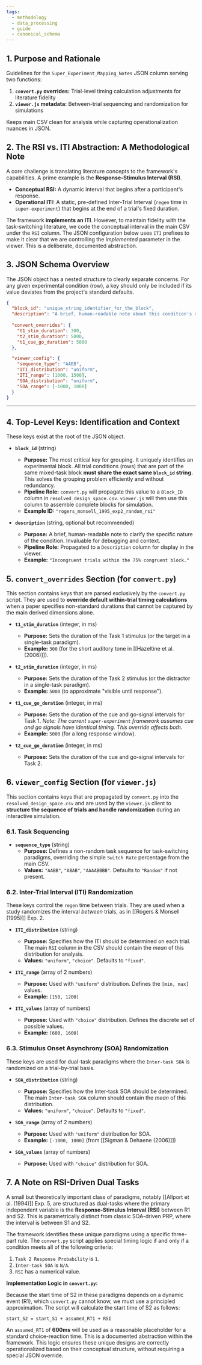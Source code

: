 ```yaml
---
tags:
  - methodology
  - data_processing
  - guide
  - canonical_schema
---
```


## 1. Purpose and Rationale

Guidelines for the `Super_Experiment_Mapping_Notes` JSON column serving two functions:

1. **`convert.py` overrides:** Trial-level timing calculation adjustments for literature fidelity
2. **`viewer.js` metadata:** Between-trial sequencing and randomization for simulations

Keeps main CSV clean for analysis while capturing operationalization nuances in JSON.

## 2. The RSI vs. ITI Abstraction: A Methodological Note

A core challenge is translating literature concepts to the framework's capabilities. A prime example is the **Response-Stimulus Interval (RSI)**.
*   **Conceptual RSI:** A dynamic interval that begins after a participant's response.
*   **Operational ITI:** A static, pre-defined Inter-Trial Interval (`regen` time in `super-experiment`) that begins at the end of a trial's fixed duration.

The framework **implements an ITI**. However, to maintain fidelity with the task-switching literature, we code the conceptual interval in the main CSV under the `RSI` column. The JSON configuration below uses `ITI` prefixes to make it clear that we are controlling the *implemented* parameter in the viewer. This is a deliberate, documented abstraction.

## 3. JSON Schema Overview

The JSON object has a nested structure to clearly separate concerns. For any given experimental condition (row), a key should only be included if its value deviates from the project's standard defaults.

```json
{
  "block_id": "unique_string_identifier_for_the_block",
  "description": "A brief, human-readable note about this condition's role.",
  
  "convert_overrides": {
    "t1_stim_duration": 300,
    "t2_stim_duration": 5000,
    "t1_cue_go_duration": 5000
  },

  "viewer_config": {
    "sequence_type": "AABB",
    "ITI_distribution": "uniform",
    "ITI_range": [1000, 1500],
    "SOA_distribution": "uniform",
    "SOA_range": [-1000, 1000]
  }
}
```

---

## 4. Top-Level Keys: Identification and Context

These keys exist at the root of the JSON object.

*   **`block_id`** (string)
    *   **Purpose:** The most critical key for grouping. It uniquely identifies an experimental block. All trial conditions (rows) that are part of the same mixed-task block **must share the exact same `block_id` string.** This solves the grouping problem efficiently and without redundancy.
    *   **Pipeline Role:** `convert.py` will propagate this value to a `Block_ID` column in `resolved_design_space.csv`. `viewer.js` will then use this column to assemble complete blocks for simulation.
    *   **Example ID:** `"rogers_monsell_1995_exp2_random_rsi"`

*   **`description`** (string, optional but recommended)
    *   **Purpose:** A brief, human-readable note to clarify the specific nature of the condition. Invaluable for debugging and context.
    *   **Pipeline Role:** Propagated to a `Description` column for display in the viewer.
    *   **Example:** `"Incongruent trials within the 75% congruent block."`

## 5. `convert_overrides` Section (for `convert.py`)

This section contains keys that are parsed exclusively by the `convert.py` script. They are used to **override default within-trial timing calculations** when a paper specifies non-standard durations that cannot be captured by the main derived dimensions alone.

*   **`t1_stim_duration`** (integer, in ms)
    *   **Purpose:** Sets the duration of the Task 1 stimulus (or the target in a single-task paradigm).
    *   **Example:** `300` (for the short auditory tone in [[Hazeltine et al. (2006)]]).

*   **`t2_stim_duration`** (integer, in ms)
    *   **Purpose:** Sets the duration of the Task 2 stimulus (or the distractor in a single-task paradigm).
    *   **Example:** `5000` (to approximate "visible until response").

*   **`t1_cue_go_duration`** (integer, in ms)
    *   **Purpose:** Sets the duration of the cue and go-signal intervals for Task 1. *Note: The current `super-experiment` framework assumes cue and go signals have identical timing. This override affects both.*
    *   **Example:** `5000` (for a long response window).

*   **`t2_cue_go_duration`** (integer, in ms)
    *   **Purpose:** Sets the duration of the cue and go-signal intervals for Task 2.

## 6. `viewer_config` Section (for `viewer.js`)

This section contains keys that are propagated by `convert.py` into the `resolved_design_space.csv` and are used by the `viewer.js` client to **structure the sequence of trials and handle randomization** during an interactive simulation.

### 6.1. Task Sequencing

*   **`sequence_type`** (string)
    *   **Purpose:** Defines a non-random task sequence for task-switching paradigms, overriding the simple `Switch Rate` percentage from the main CSV.
    *   **Values:** `"AABB"`, `"ABAB"`, `"AAAABBBB"`. Defaults to `"Random"` if not present.

### 6.2. Inter-Trial Interval (ITI) Randomization

These keys control the `regen` time between trials. They are used when a study randomizes the interval *between* trials, as in [[Rogers & Monsell (1995)]] Exp. 2.

*   **`ITI_distribution`** (string)
    *   **Purpose:** Specifies how the ITI should be determined on each trial. The main `RSI` column in the CSV should contain the *mean* of this distribution for analysis.
    *   **Values:** `"uniform"`, `"choice"`. Defaults to `"fixed"`.

*   **`ITI_range`** (array of 2 numbers)
    *   **Purpose:** Used with `"uniform"` distribution. Defines the `[min, max]` values.
    *   **Example:** `[150, 1200]`

*   **`ITI_values`** (array of numbers)
    *   **Purpose:** Used with `"choice"` distribution. Defines the discrete set of possible values.
    *   **Example:** `[600, 1600]`

### 6.3. Stimulus Onset Asynchrony (SOA) Randomization

These keys are used for dual-task paradigms where the `Inter-task SOA` is randomized on a trial-by-trial basis.

*   **`SOA_distribution`** (string)
    *   **Purpose:** Specifies how the Inter-task SOA should be determined. The main `Inter-task SOA` column should contain the *mean* of this distribution.
    *   **Values:** `"uniform"`, `"choice"`. Defaults to `"fixed"`.

*   **`SOA_range`** (array of 2 numbers)
    *   **Purpose:** Used with `"uniform"` distribution for SOA.
    *   **Example:** `[-1000, 1000]` (from [[Sigman & Dehaene (2006)]])

*   **`SOA_values`** (array of numbers)
    *   **Purpose:** Used with `"choice"` distribution for SOA.

## 7. A Note on RSI-Driven Dual Tasks

A small but theoretically important class of paradigms, notably [[Allport et al. (1994)]] Exp. 5, are structured as dual-tasks where the primary independent variable is the **Response-Stimulus Interval (RSI)** between R1 and S2. This is parametrically distinct from classic SOA-driven PRP, where the interval is between S1 and S2.

The framework identifies these unique paradigms using a specific three-part rule. The `convert.py` script applies special timing logic if and only if a condition meets all of the following criteria:

1.  `Task 2 Response Probability` is `1`.
2.  `Inter-task SOA` is `N/A`.
3.  `RSI` has a numerical value.

**Implementation Logic in `convert.py`:**

Because the start time of S2 in these paradigms depends on a dynamic event (R1), which `convert.py` cannot know, we must use a principled approximation. The script will calculate the start time of S2 as follows:

`start_S2 = start_S1 + assumed_RT1 + RSI`

An `assumed_RT1` of **600ms** will be used as a reasonable placeholder for a standard choice-reaction time. This is a documented abstraction within the framework. This logic ensures these unique designs are correctly operationalized based on their conceptual structure, without requiring a special JSON override.

